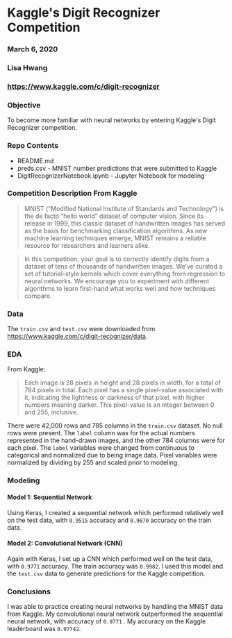 # Kaggle's Digit Recognizer Competition
### March 6, 2020
### Lisa Hwang
### https://www.kaggle.com/c/digit-recognizer


### Objective
To become more familiar with neural networks by entering Kaggle's Digit Recognizer competition.


### Repo Contents
- README.md
- preds.csv - MNIST number predictions that were submitted to Kaggle
- DigitRecognizerNotebook.ipynb - Jupyter Notebook for modeling


### Competition Description From Kaggle
> MNIST ("Modified National Institute of Standards and Technology") is the de facto “hello world” dataset of computer vision. Since its release in 1999, this classic dataset of handwritten images has served as the basis for benchmarking classification algorithms. As new machine learning techniques emerge, MNIST remains a reliable resource for researchers and learners alike.

> In this competition, your goal is to correctly identify digits from a dataset of tens of thousands of handwritten images. We’ve curated a set of tutorial-style kernels which cover everything from regression to neural networks. We encourage you to experiment with different algorithms to learn first-hand what works well and how techniques compare.


### Data
The ```train.csv``` and ```test.csv``` were downloaded from https://www.kaggle.com/c/digit-recognizer/data.


### EDA
From Kaggle:
> Each image is 28 pixels in height and 28 pixels in width, for a total of 784 pixels in total. Each pixel has a single pixel-value associated with it, indicating the lightness or darkness of that pixel, with higher numbers meaning darker. This pixel-value is an integer between 0 and 255, inclusive.

There were 42,000 rows and 785 columns in the ```train.csv``` dataset. No null rows were present. The ```label``` column was for the actual numbers represented in the hand-drawn images, and the other 784 columns were for each pixel. The ```label``` variables were changed from continuous to categorical and normalized due to being image data. Pixel variables were normalized by dividing by 255 and scaled prior to modeling.


### Modeling
#### Model 1: Sequential Network
Using Keras, I created a sequential network which performed relatively well on the test data, with ```0.9515``` accuracy and ```0.9670``` accuracy on the train data.

#### Model 2: Convolutional Network (CNN)
Again with Keras, I set up a CNN which  performed well on the test data, with ```0.9771``` accuracy. The train accuracy was ```0.9982```. I used this model and the ```test.csv``` data to generate predictions for the Kaggle competition.


### Conclusions
I was able to practice creating neural networks by handling the MNIST data from Kaggle. My convolutional neural network outperformed the sequential neural network, with accuracy of ```0.9771``` . My accuracy on the Kaggle leaderboard was ```0.97742```.
